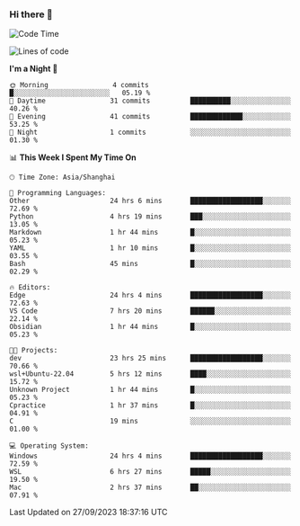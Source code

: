### Hi there 👋

<!--
**GwenKaplan/GwenKaplan** is a ✨ _special_ ✨ repository because its `README.md` (this file) appears on your GitHub profile.

Here are some ideas to get you started:

- 🔭 I’m currently working on ...
- 🌱 I’m currently learning ...
- 👯 I’m looking to collaborate on ...
- 🤔 I’m looking for help with ...
- 💬 Ask me about ...
- 📫 How to reach me: ...
- 😄 Pronouns: ...
- ⚡ Fun fact: ...
-->

<!--START_SECTION:waka-->
![Code Time](http://img.shields.io/badge/Code%20Time-619%20hrs%2015%20mins-blue)

![Lines of code](https://img.shields.io/badge/From%20Hello%20World%20I%27ve%20Written-113.1%20thousand%20lines%20of%20code-blue)

**I'm a Night 🦉** 

```text
🌞 Morning                4 commits           █░░░░░░░░░░░░░░░░░░░░░░░░   05.19 % 
🌆 Daytime                31 commits          ██████████░░░░░░░░░░░░░░░   40.26 % 
🌃 Evening                41 commits          █████████████░░░░░░░░░░░░   53.25 % 
🌙 Night                  1 commits           ░░░░░░░░░░░░░░░░░░░░░░░░░   01.30 % 
```


📊 **This Week I Spent My Time On** 

```text
🕑︎ Time Zone: Asia/Shanghai

💬 Programming Languages: 
Other                    24 hrs 6 mins       ██████████████████░░░░░░░   72.69 % 
Python                   4 hrs 19 mins       ███░░░░░░░░░░░░░░░░░░░░░░   13.05 % 
Markdown                 1 hr 44 mins        █░░░░░░░░░░░░░░░░░░░░░░░░   05.23 % 
YAML                     1 hr 10 mins        █░░░░░░░░░░░░░░░░░░░░░░░░   03.55 % 
Bash                     45 mins             █░░░░░░░░░░░░░░░░░░░░░░░░   02.29 % 

🔥 Editors: 
Edge                     24 hrs 4 mins       ██████████████████░░░░░░░   72.63 % 
VS Code                  7 hrs 20 mins       ██████░░░░░░░░░░░░░░░░░░░   22.14 % 
Obsidian                 1 hr 44 mins        █░░░░░░░░░░░░░░░░░░░░░░░░   05.23 % 

🐱‍💻 Projects: 
dev                      23 hrs 25 mins      ██████████████████░░░░░░░   70.66 % 
wsl+Ubuntu-22.04         5 hrs 12 mins       ████░░░░░░░░░░░░░░░░░░░░░   15.72 % 
Unknown Project          1 hr 44 mins        █░░░░░░░░░░░░░░░░░░░░░░░░   05.23 % 
Cpractice                1 hr 37 mins        █░░░░░░░░░░░░░░░░░░░░░░░░   04.91 % 
C                        19 mins             ░░░░░░░░░░░░░░░░░░░░░░░░░   01.00 % 

💻 Operating System: 
Windows                  24 hrs 4 mins       ██████████████████░░░░░░░   72.59 % 
WSL                      6 hrs 27 mins       █████░░░░░░░░░░░░░░░░░░░░   19.50 % 
Mac                      2 hrs 37 mins       ██░░░░░░░░░░░░░░░░░░░░░░░   07.91 % 
```


 Last Updated on 27/09/2023 18:37:16 UTC
<!--END_SECTION:waka-->
